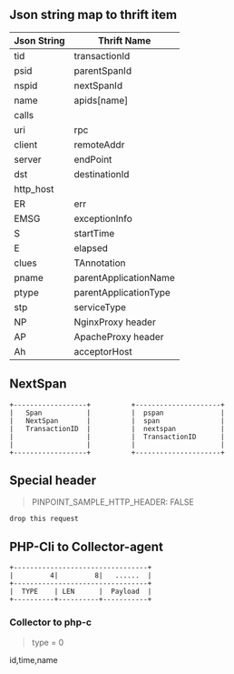 ## Json string map to thrift item

Json String | Thrift Name
---|----
tid|transactionId
psid|parentSpanId
nspid|nextSpanId
name| apids[name]
calls|
uri|rpc
client|remoteAddr
server|endPoint
dst|destinationId
http_host|
ER|err
EMSG|exceptionInfo
S|startTime
E|elapsed
clues|TAnnotation
pname|parentApplicationName
ptype|parentApplicationType
stp|serviceType
NP|NginxProxy header
AP|ApacheProxy header
Ah|acceptorHost


## NextSpan

``` 
+------------------+          +---------------------+
|   Span           |          |  pspan              |
|   NextSpan       |          |  span               |
|   TransactionID  |          |  nextspan           |
|                  |          |  TransactionID      |
|                  |          |                     |
+------------------+          +---------------------+
```

## Special header

> PINPOINT_SAMPLE_HTTP_HEADER: FALSE 

    drop this request
    
    
## PHP-Cli to Collector-agent

```buildoutcfg
+---------------------------------+
|         4|         8|   ......  |
+---------------------------------+
|  TYPE    | LEN      |  Payload  |
+----------+----------+-----------+

```
 
### Collector to php-c

> type = 0

id,time,name
